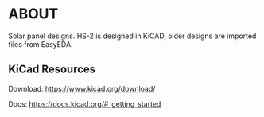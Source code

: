 # ABOUT
Solar panel designs. HS-2 is designed in KiCAD, older designs are imported files from EasyEDA.

## KiCad Resources
Download: https://www.kicad.org/download/

Docs: https://docs.kicad.org/#_getting_started
